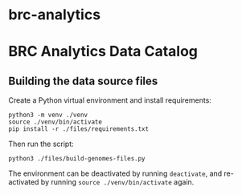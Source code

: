 # brc-analytics

# BRC Analytics Data Catalog

## Building the data source files

Create a Python virtual environment and install requirements:

```shell
python3 -m venv ./venv
source ./venv/bin/activate
pip install -r ./files/requirements.txt
```

Then run the script:

```shell
python3 ./files/build-genomes-files.py
```

The environment can be deactivated by running `deactivate`, and re-activated by running `source ./venv/bin/activate`
again.
